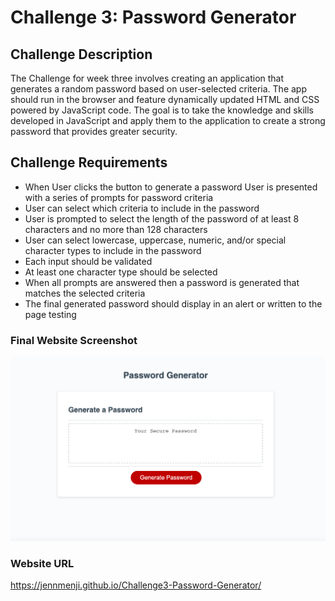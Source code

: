 # Challenge 3: Password Generator

## Challenge Description

The Challenge for week three involves creating an application that generates a random password based on user-selected criteria. The app should run in the browser and feature dynamically updated HTML and CSS powered by JavaScript code. The goal is to take the knowledge and skills developed in JavaScript and apply them to the application to create a strong password that provides greater security.

## Challenge Requirements

- When User clicks the button to generate a password User is presented with a series of prompts for password criteria
- User can select which criteria to include in the password
- User is prompted to select the length of the password of at least 8 characters and no more than 128 characters
- User can select lowercase, uppercase, numeric, and/or special character types to include in the password
- Each input should be validated
- At least one character type should be selected
- When all prompts are answered then a password is generated that matches the selected criteria
- The final generated password should display in an alert or written to the page testing

### Final Website Screenshot

![Website Screenshot](./assets/images/screenshot.png)

### Website URL

https://jennmenji.github.io/Challenge3-Password-Generator/
